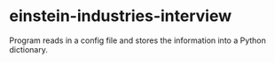 # einstein-industries-interview
Program reads in a config file and stores the information into a Python dictionary.
